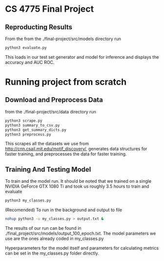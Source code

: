 # CS 4775 Final Project

## Reproducting Results

From the from the ./final-project/src/models directory run

```bash
python3 evaluate.py
```

This loads in our test set generator and model for inference and displays the 
accuracy and AUC ROC.

# Running project from scratch

## Download and Preprocess Data

from the ./final-project/src/data directory run

```bash
python3 scrape.py
python3 summary_to_csv.py
python3 get_summary_dicts.py
python3 preprocess.py
```

This scrapes all the datasets we use from http://cnn.csail.mit.edu/motif_discovery/, 
generates data structures for faster training, and preprocesses the data for 
faster training.

## Training And Testing Model 

To train and the model run. It should be noted that we trained on a single 
NVIDIA GeForce GTX 1080 Ti and took us roughly 3.5 hours to train and evaluate

```bash
python3 my_classes.py
```

(Recomended) To run in the background and output to file

```bash
nohup python3 -u my_classes.py > output.txt &
```

The results of our run can be found in ./final_project/src/models/output_100_epoch.txt.
The model parameters we use are the ones already coded in my_classes.py

Hyperparameters for the model itself and parameters for calculating metrics can 
be set in the my_classes.py folder directly. 


